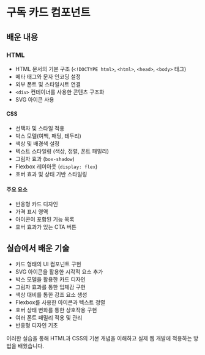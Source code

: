 # 구독 카드 컴포넌트

## 배운 내용

### HTML

- HTML 문서의 기본 구조 (`<!DOCTYPE html>`, `<html>`, `<head>`, `<body>` 태그)
- 메타 태그와 문자 인코딩 설정
- 외부 폰트 및 스타일시트 연결
- `<div>` 컨테이너를 사용한 콘텐츠 구조화
- SVG 아이콘 사용

#### CSS

- 선택자 및 스타일 적용
- 박스 모델(여백, 패딩, 테두리)
- 색상 및 배경색 설정
- 텍스트 스타일링 (색상, 정렬, 폰트 패밀리)
- 그림자 효과 (`box-shadow`)
- Flexbox 레이아웃 (`display: flex`)
- 호버 효과 및 상태 기반 스타일링

#### 주요 요소

- 반응형 카드 디자인
- 가격 표시 영역
- 아이콘이 포함된 기능 목록
- 호버 효과가 있는 CTA 버튼

## 실습에서 배운 기술

- 카드 형태의 UI 컴포넌트 구현
- SVG 아이콘을 활용한 시각적 요소 추가
- 박스 모델을 활용한 카드 디자인
- 그림자 효과를 통한 입체감 구현
- 색상 대비를 통한 강조 요소 생성
- Flexbox를 사용한 아이콘과 텍스트 정렬
- 호버 상태 변화를 통한 상호작용 구현
- 여러 폰트 패밀리 적용 및 관리
- 반응형 디자인 기초

이러한 실습을 통해 HTML과 CSS의 기본 개념을 이해하고 실제 웹 개발에 적용하는 방법을 배웠습니다.
